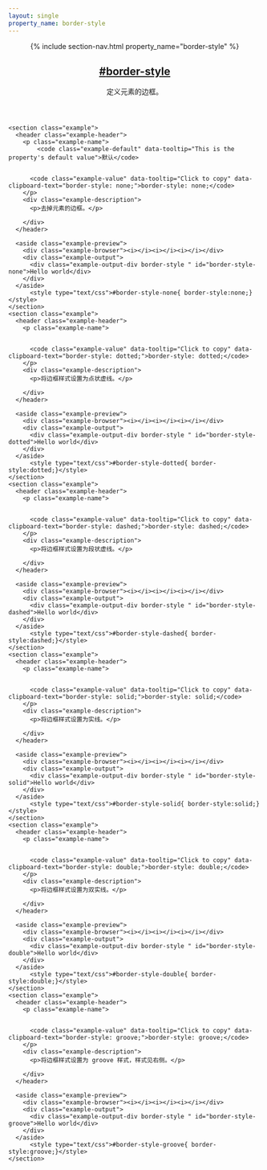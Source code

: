```yaml
---
layout: single
property_name: border-style
---
```


<section id="border-style" class="property">
  <header class="property-header">
    {% include section-nav.html property_name="border-style" %}
    <h2 class="property-name">
      <a href="{{site.url}}/#border-style"><span>#</span>border-style</a>
    </h2>
    <div class="property-description">
      <p>定义元素的边框。</p>
    </div>
  </header>
   <style type="text/css">.border-style { padding: 1em;border-width: 4px; }</style>




    <section class="example">
      <header class="example-header">
        <p class="example-name">
            <code class="example-default" data-tooltip="This is the property's default value">默认</code>


          <code class="example-value" data-tooltip="Click to copy" data-clipboard-text="border-style: none;">border-style: none;</code>
        </p>
        <div class="example-description">
          <p>去掉元素的边框。</p>

        </div>
      </header>

      <aside class="example-preview">
        <div class="example-browser"><i></i><i></i><i></i></div>
        <div class="example-output">
          <div class="example-output-div border-style " id="border-style-none">Hello world</div>
        </div>
      </aside>
          <style type="text/css">#border-style-none{ border-style:none;}</style>
    </section>
    <section class="example">
      <header class="example-header">
        <p class="example-name">


          <code class="example-value" data-tooltip="Click to copy" data-clipboard-text="border-style: dotted;">border-style: dotted;</code>
        </p>
        <div class="example-description">
          <p>将边框样式设置为点状虚线。</p>

        </div>
      </header>

      <aside class="example-preview">
        <div class="example-browser"><i></i><i></i><i></i></div>
        <div class="example-output">
          <div class="example-output-div border-style " id="border-style-dotted">Hello world</div>
        </div>
      </aside>
          <style type="text/css">#border-style-dotted{ border-style:dotted;}</style>
    </section>
    <section class="example">
      <header class="example-header">
        <p class="example-name">


          <code class="example-value" data-tooltip="Click to copy" data-clipboard-text="border-style: dashed;">border-style: dashed;</code>
        </p>
        <div class="example-description">
          <p>将边框样式设置为段状虚线。</p>

        </div>
      </header>

      <aside class="example-preview">
        <div class="example-browser"><i></i><i></i><i></i></div>
        <div class="example-output">
          <div class="example-output-div border-style " id="border-style-dashed">Hello world</div>
        </div>
      </aside>
          <style type="text/css">#border-style-dashed{ border-style:dashed;}</style>
    </section>
    <section class="example">
      <header class="example-header">
        <p class="example-name">


          <code class="example-value" data-tooltip="Click to copy" data-clipboard-text="border-style: solid;">border-style: solid;</code>
        </p>
        <div class="example-description">
          <p>将边框样式设置为实线。</p>

        </div>
      </header>

      <aside class="example-preview">
        <div class="example-browser"><i></i><i></i><i></i></div>
        <div class="example-output">
          <div class="example-output-div border-style " id="border-style-solid">Hello world</div>
        </div>
      </aside>
          <style type="text/css">#border-style-solid{ border-style:solid;}</style>
    </section>
    <section class="example">
      <header class="example-header">
        <p class="example-name">


          <code class="example-value" data-tooltip="Click to copy" data-clipboard-text="border-style: double;">border-style: double;</code>
        </p>
        <div class="example-description">
          <p>将边框样式设置为双实线。</p>

        </div>
      </header>

      <aside class="example-preview">
        <div class="example-browser"><i></i><i></i><i></i></div>
        <div class="example-output">
          <div class="example-output-div border-style " id="border-style-double">Hello world</div>
        </div>
      </aside>
          <style type="text/css">#border-style-double{ border-style:double;}</style>
    </section>
    <section class="example">
      <header class="example-header">
        <p class="example-name">


          <code class="example-value" data-tooltip="Click to copy" data-clipboard-text="border-style: groove;">border-style: groove;</code>
        </p>
        <div class="example-description">
          <p>将边框样式设置为 groove 样式，样式见右侧。</p>

        </div>
      </header>

      <aside class="example-preview">
        <div class="example-browser"><i></i><i></i><i></i></div>
        <div class="example-output">
          <div class="example-output-div border-style " id="border-style-groove">Hello world</div>
        </div>
      </aside>
          <style type="text/css">#border-style-groove{ border-style:groove;}</style>
    </section>
</section>
